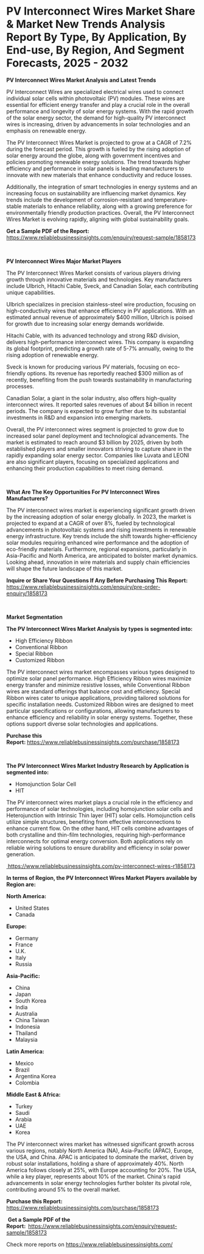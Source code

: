 <p><h1>PV Interconnect Wires Market Share & Market New Trends Analysis Report By Type, By Application, By End-use, By Region, And Segment Forecasts, 2025 - 2032</h1></p><p><strong>PV Interconnect Wires Market Analysis and Latest Trends</strong></p>
<p><p>PV Interconnect Wires are specialized electrical wires used to connect individual solar cells within photovoltaic (PV) modules. These wires are essential for efficient energy transfer and play a crucial role in the overall performance and longevity of solar energy systems. With the rapid growth of the solar energy sector, the demand for high-quality PV interconnect wires is increasing, driven by advancements in solar technologies and an emphasis on renewable energy.</p><p>The PV Interconnect Wires Market is projected to grow at a CAGR of 7.2% during the forecast period. This growth is fueled by the rising adoption of solar energy around the globe, along with government incentives and policies promoting renewable energy solutions. The trend towards higher efficiency and performance in solar panels is leading manufacturers to innovate with new materials that enhance conductivity and reduce losses.</p><p>Additionally, the integration of smart technologies in energy systems and an increasing focus on sustainability are influencing market dynamics. Key trends include the development of corrosion-resistant and temperature-stable materials to enhance reliability, along with a growing preference for environmentally friendly production practices. Overall, the PV Interconnect Wires Market is evolving rapidly, aligning with global sustainability goals.</p></p>
<p><strong>Get a Sample PDF of the Report:&nbsp;</strong> <a href="https://www.reliablebusinessinsights.com/enquiry/request-sample/1858173?utm_campaign=2226&utm_medium=2&utm_source=Github&utm_content=ia&utm_term=03022025&utm_id=pv-interconnect-wires">https://www.reliablebusinessinsights.com/enquiry/request-sample/1858173</a></p>
<p>&nbsp;</p>
<p><strong>PV Interconnect Wires Major Market Players</strong></p>
<p><p>The PV Interconnect Wires Market consists of various players driving growth through innovative materials and technologies. Key manufacturers include Ulbrich, Hitachi Cable, Sveck, and Canadian Solar, each contributing unique capabilities.</p><p>Ulbrich specializes in precision stainless-steel wire production, focusing on high-conductivity wires that enhance efficiency in PV applications. With an estimated annual revenue of approximately $400 million, Ulbrich is poised for growth due to increasing solar energy demands worldwide.</p><p>Hitachi Cable, with its advanced technology and strong R&D division, delivers high-performance interconnect wires. This company is expanding its global footprint, predicting a growth rate of 5-7% annually, owing to the rising adoption of renewable energy.</p><p>Sveck is known for producing various PV materials, focusing on eco-friendly options. Its revenue has reportedly reached $300 million as of recently, benefiting from the push towards sustainability in manufacturing processes.</p><p>Canadian Solar, a giant in the solar industry, also offers high-quality interconnect wires. It reported sales revenues of about $4 billion in recent periods. The company is expected to grow further due to its substantial investments in R&D and expansion into emerging markets.</p><p>Overall, the PV interconnect wires segment is projected to grow due to increased solar panel deployment and technological advancements. The market is estimated to reach around $3 billion by 2025, driven by both established players and smaller innovators striving to capture share in the rapidly expanding solar energy sector. Companies like Luvata and LEONI are also significant players, focusing on specialized applications and enhancing their production capabilities to meet rising demand.</p></p>
<p>&nbsp;</p>
<p><strong>What Are The Key Opportunities For PV Interconnect Wires Manufacturers?</strong></p>
<p><p>The PV interconnect wires market is experiencing significant growth driven by the increasing adoption of solar energy globally. In 2023, the market is projected to expand at a CAGR of over 8%, fueled by technological advancements in photovoltaic systems and rising investments in renewable energy infrastructure. Key trends include the shift towards higher-efficiency solar modules requiring enhanced wire performance and the adoption of eco-friendly materials. Furthermore, regional expansions, particularly in Asia-Pacific and North America, are anticipated to bolster market dynamics. Looking ahead, innovation in wire materials and supply chain efficiencies will shape the future landscape of this market.</p></p>
<p><strong>Inquire or Share Your Questions If Any Before Purchasing This Report:</strong> <a href="https://www.reliablebusinessinsights.com/enquiry/pre-order-enquiry/1858173?utm_campaign=2226&utm_medium=2&utm_source=Github&utm_content=ia&utm_term=03022025&utm_id=pv-interconnect-wires">https://www.reliablebusinessinsights.com/enquiry/pre-order-enquiry/1858173</a></p>
<p>&nbsp;</p>
<p><strong>Market Segmentation</strong></p>
<p><strong>The PV Interconnect Wires Market Analysis by types is segmented into:</strong></p>
<p><ul><li>High Efficiency Ribbon</li><li>Conventional Ribbon</li><li>Special Ribbon</li><li>Customized Ribbon</li></ul></p>
<p><p>The PV interconnect wires market encompasses various types designed to optimize solar panel performance. High Efficiency Ribbon wires maximize energy transfer and minimize resistive losses, while Conventional Ribbon wires are standard offerings that balance cost and efficiency. Special Ribbon wires cater to unique applications, providing tailored solutions for specific installation needs. Customized Ribbon wires are designed to meet particular specifications or configurations, allowing manufacturers to enhance efficiency and reliability in solar energy systems. Together, these options support diverse solar technologies and applications.</p></p>
<p><strong>Purchase this Report:&nbsp;</strong><a href="https://www.reliablebusinessinsights.com/purchase/1858173?utm_campaign=2226&utm_medium=2&utm_source=Github&utm_content=ia&utm_term=03022025&utm_id=pv-interconnect-wires">https://www.reliablebusinessinsights.com/purchase/1858173</a></p>
<p>&nbsp;</p>
<p><strong>The PV Interconnect Wires Market Industry Research by Application is segmented into:</strong></p>
<p><ul><li>Homojunction Solar Cell</li><li>HIT</li></ul></p>
<p><p>The PV interconnect wires market plays a crucial role in the efficiency and performance of solar technologies, including homojunction solar cells and Heterojunction with Intrinsic Thin layer (HIT) solar cells. Homojunction cells utilize simple structures, benefiting from effective interconnections to enhance current flow. On the other hand, HIT cells combine advantages of both crystalline and thin-film technologies, requiring high-performance interconnects for optimal energy conversion. Both applications rely on reliable wiring solutions to ensure durability and efficiency in solar power generation.</p></p>
<p><a href="https://www.reliablebusinessinsights.com/pv-interconnect-wires-r1858173?utm_campaign=2226&utm_medium=2&utm_source=Github&utm_content=ia&utm_term=03022025&utm_id=pv-interconnect-wires">&nbsp;https://www.reliablebusinessinsights.com/pv-interconnect-wires-r1858173</a></p>
<p><strong>In terms of Region, the PV Interconnect Wires Market Players available by Region are:</strong></p>
<p>
    <p> <strong> North America: </strong>
        <ul>
            <li>United States</li>
            <li>Canada</li>
        </ul>
        </p> 
    <p> <strong> Europe: </strong>
        <ul>
            <li>Germany</li>
            <li>France</li>
            <li>U.K.</li>
            <li>Italy</li>
            <li>Russia</li>
        </ul>
        </p> 
    <p> <strong> Asia-Pacific: </strong>
        <ul>
            <li>China</li>
            <li>Japan</li>
            <li>South Korea</li>
            <li>India</li>
            <li>Australia</li>
            <li>China Taiwan</li>
            <li>Indonesia</li>
            <li>Thailand</li>
            <li>Malaysia</li>
        </ul>
        </p> 
    <p> <strong> Latin America: </strong>
        <ul>
            <li>Mexico</li>
            <li>Brazil</li>
            <li>Argentina Korea</li>
            <li>Colombia</li>
        </ul>
        </p> 
    <p> <strong> Middle East & Africa: </strong>
        <ul>
            <li>Turkey</li>
            <li>Saudi</li>
            <li>Arabia</li>
            <li>UAE</li>
            <li>Korea</li>
        </ul>
    </p>
    </p>
<p><p>The PV interconnect wires market has witnessed significant growth across various regions, notably North America (NA), Asia-Pacific (APAC), Europe, the USA, and China. APAC is anticipated to dominate the market, driven by robust solar installations, holding a share of approximately 40%. North America follows closely at 25%, with Europe accounting for 20%. The USA, while a key player, represents about 10% of the market. China's rapid advancements in solar energy technologies further bolster its pivotal role, contributing around 5% to the overall market.</p></p>
<p><strong>Purchase this Report: </strong><a href="https://www.reliablebusinessinsights.com/purchase/1858173?utm_campaign=2226&utm_medium=2&utm_source=Github&utm_content=ia&utm_term=03022025&utm_id=pv-interconnect-wires">https://www.reliablebusinessinsights.com/purchase/1858173</a></p>
<p>&nbsp;<strong>Get a Sample PDF of the Report:&nbsp;&nbsp;</strong><a href="https://www.reliablebusinessinsights.com/enquiry/request-sample/1858173?utm_campaign=2226&utm_medium=2&utm_source=Github&utm_content=ia&utm_term=03022025&utm_id=pv-interconnect-wires">https://www.reliablebusinessinsights.com/enquiry/request-sample/1858173</a></p>
<p><strong></strong></p>
<p>Check more reports on <a href="https://www.reliablebusinessinsights.com/?utm_campaign=2226&utm_medium=2&utm_source=Github&utm_content=ia&utm_term=03022025&utm_id=pv-interconnect-wires">https://www.reliablebusinessinsights.com/</a></p>